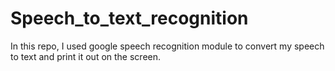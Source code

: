 # Speech_to_text_recognition

In this repo, I used google speech recognition module to convert my speech to text and print it out on the screen.
